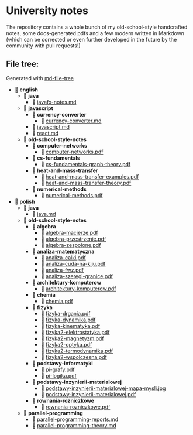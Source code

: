 # University notes
The repository contains a whole bunch of my old-school-style handcrafted notes, some docs-generated pdfs and a few modern written in Markdown (which can be corrected or even further developed in the future by the community with pull requests!)

## File tree:
Generated with [md-file-tree](https://github.com/michalbe/md-file-tree)
- 📂 __english__
  - 📂 __java__
    - 📄 [javafx\-notes.md](english/java/javafx-notes.md)
  - 📂 __javascript__
    - 📂 __currency\-converter__
      - 📄 [currency\-converter.md](english/javascript/currency-converter/currency-converter.md)
    - 📄 [javascript.md](english/javascript/javascript.md)
    - 📄 [react.md](english/javascript/react.md)
  - 📂 __old\-school\-style\-notes__
    - 📂 __computer\-networks__
      - 📄 [computer\-networks.pdf](english/old-school-style-notes/computer-networks/computer-networks.pdf)
    - 📂 __cs\-fundamentals__
      - 📄 [cs\-fundamentals\-graph\-theory.pdf](english/old-school-style-notes/cs-fundamentals/cs-fundamentals-graph-theory.pdf)
    - 📂 __heat\-and\-mass\-transfer__
      - 📄 [heat\-and\-mass\-transfer\-examples.pdf](english/old-school-style-notes/heat-and-mass-transfer/heat-and-mass-transfer-examples.pdf)
      - 📄 [heat\-and\-mass\-transfer\-theory.pdf](english/old-school-style-notes/heat-and-mass-transfer/heat-and-mass-transfer-theory.pdf)
    - 📂 __numerical\-methods__
      - 📄 [numerical\-methods.pdf](english/old-school-style-notes/numerical-methods/numerical-methods.pdf)
- 📂 __polish__
  - 📂 __java__
    - 📄 [java.md](polish/java/java.md)
  - 📂 __old\-school\-style\-notes__
    - 📂 __algebra__
      - 📄 [algebra\-macierze.pdf](polish/old-school-style-notes/algebra/algebra-macierze.pdf)
      - 📄 [algebra\-przestrzenie.pdf](polish/old-school-style-notes/algebra/algebra-przestrzenie.pdf)
      - 📄 [algebra\-zespolone.pdf](polish/old-school-style-notes/algebra/algebra-zespolone.pdf)
    - 📂 __analiza\-matematyczna__
      - 📄 [analiza\-calki.pdf](polish/old-school-style-notes/analiza-matematyczna/analiza-calki.pdf)
      - 📄 [analiza\-cuda\-na\-kiju.pdf](polish/old-school-style-notes/analiza-matematyczna/analiza-cuda-na-kiju.pdf)
      - 📄 [analiza\-fwz.pdf](polish/old-school-style-notes/analiza-matematyczna/analiza-fwz.pdf)
      - 📄 [analiza\-szeregi\-granice.pdf](polish/old-school-style-notes/analiza-matematyczna/analiza-szeregi-granice.pdf)
    - 📂 __architektury\-komputerow__
      - 📄 [architektury\-komputerow.pdf](polish/old-school-style-notes/architektury-komputerow/architektury-komputerow.pdf)
    - 📂 __chemia__
      - 📄 [chemia.pdf](polish/old-school-style-notes/chemia/chemia.pdf)
    - 📂 __fizyka__
      - 📄 [fizyka\-drgania.pdf](polish/old-school-style-notes/fizyka/fizyka-drgania.pdf)
      - 📄 [fizyka\-dynamika.pdf](polish/old-school-style-notes/fizyka/fizyka-dynamika.pdf)
      - 📄 [fizyka\-kinematyka.pdf](polish/old-school-style-notes/fizyka/fizyka-kinematyka.pdf)
      - 📄 [fizyka2\-elektrostatyka.pdf](polish/old-school-style-notes/fizyka/fizyka2-elektrostatyka.pdf)
      - 📄 [fizyka2\-magnetyzm.pdf](polish/old-school-style-notes/fizyka/fizyka2-magnetyzm.pdf)
      - 📄 [fizyka2\-optyka.pdf](polish/old-school-style-notes/fizyka/fizyka2-optyka.pdf)
      - 📄 [fizyka2\-termodynamika.pdf](polish/old-school-style-notes/fizyka/fizyka2-termodynamika.pdf)
      - 📄 [fizyka2\-wspolczesna.pdf](polish/old-school-style-notes/fizyka/fizyka2-wspolczesna.pdf)
    - 📂 __podstawy\-informatyki__
      - 📄 [pi\-grafy.pdf](polish/old-school-style-notes/podstawy-informatyki/pi-grafy.pdf)
      - 📄 [pi\-logika.pdf](polish/old-school-style-notes/podstawy-informatyki/pi-logika.pdf)
    - 📂 __podstawy\-inzynierii\-materialowej__
      - 📄 [podstawy\-inzynierii\-materialowej\-mapa\-mysli.jpg](polish/old-school-style-notes/podstawy-inzynierii-materialowej/podstawy-inzynierii-materialowej-mapa-mysli.jpg)
      - 📄 [podstawy\-inzynierii\-materialowej.pdf](polish/old-school-style-notes/podstawy-inzynierii-materialowej/podstawy-inzynierii-materialowej.pdf)
    - 📂 __rownania\-rozniczkowe__
      - 📄 [rownania\-rozniczkowe.pdf](polish/old-school-style-notes/rownania-rozniczkowe/rownania-rozniczkowe.pdf)
  - 📂 __parallel\-programming__
    - 📄 [parallel\-programming\-reports.md](polish/parallel-programming/parallel-programming-reports.md)
    - 📄 [parallel\-programming\-theory.md](polish/parallel-programming/parallel-programming-theory.md)